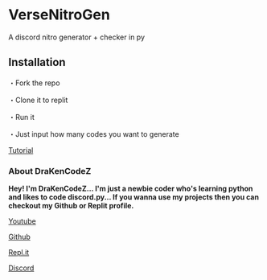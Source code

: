 # VerseNitroGen
A discord nitro generator + checker in py

## Installation

・Fork the repo

・Clone it to replit

・Run it

・Just input how many codes you want to generate

[Tutorial](https://youtube.com/)

### About DraKenCodeZ

**Hey! I'm DraKenCodeZ... I'm just a newbie coder who's learning python and likes to code discord.py... If you wanna use my projects then you can checkout my Github or Replit profile.**

[Youtube](https://www.youtube.com/c/DraKenCodeZ)

[Github](https://github.com/DraKenCodeZ)

[Repl.it](https://replit.com/@DraKenCodeZ)

[Discord](https://dsc.gg/verseop)


